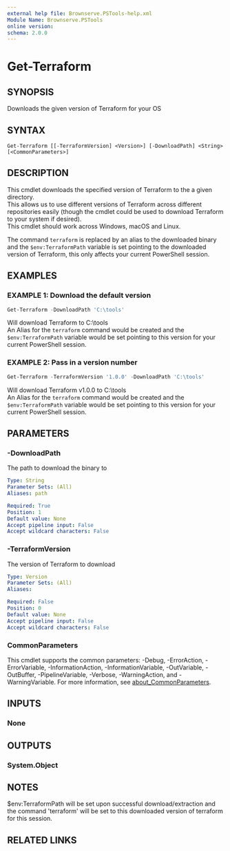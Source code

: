 ```yaml
---
external help file: Brownserve.PSTools-help.xml
Module Name: Brownserve.PSTools
online version:
schema: 2.0.0
---
```


# Get-Terraform

## SYNOPSIS

Downloads the given version of Terraform for your OS

## SYNTAX

```text
Get-Terraform [[-TerraformVersion] <Version>] [-DownloadPath] <String> [<CommonParameters>]
```

## DESCRIPTION

This cmdlet downloads the specified version of Terraform to the a given directory.  
This allows us to use different versions of Terraform across different repositories easily (though the cmdlet could be used to download Terraform to your system if desired).  
This cmdlet should work across Windows, macOS and Linux.  

The command `terraform` is replaced by an alias to the downloaded binary and the `$env:TerraformPath` variable is set pointing to the downloaded version of Terraform, this only affects your current PowerShell session.

## EXAMPLES

### EXAMPLE 1: Download the default version

```powershell
Get-Terraform -DownloadPath 'C:\tools'
```

Will download Terraform to C:\tools  
An Alias for the `terraform` command would be created and the `$env:TerraformPath` variable would be set pointing to this version for your current PowerShell session.

### EXAMPLE 2: Pass in a version number

```powershell
Get-Terraform -TerraformVersion '1.0.0' -DownloadPath 'C:\tools'
```

Will download Terraform v1.0.0 to C:\tools  
An Alias for the `terraform` command would be created and the `$env:TerraformPath` variable would be set pointing to this version for your current PowerShell session.

## PARAMETERS

### -DownloadPath

The path to download the binary to

```yaml
Type: String
Parameter Sets: (All)
Aliases: path

Required: True
Position: 1
Default value: None
Accept pipeline input: False
Accept wildcard characters: False
```

### -TerraformVersion

The version of Terraform to download

```yaml
Type: Version
Parameter Sets: (All)
Aliases:

Required: False
Position: 0
Default value: None
Accept pipeline input: False
Accept wildcard characters: False
```

### CommonParameters

This cmdlet supports the common parameters: -Debug, -ErrorAction, -ErrorVariable, -InformationAction, -InformationVariable, -OutVariable, -OutBuffer, -PipelineVariable, -Verbose, -WarningAction, and -WarningVariable. For more information, see [about_CommonParameters](http://go.microsoft.com/fwlink/?LinkID=113216).

## INPUTS

### None

## OUTPUTS

### System.Object

## NOTES

$env:TerraformPath will be set upon successful download/extraction and the command 'terraform' will be set to this
downloaded version of terraform for this session.

## RELATED LINKS
